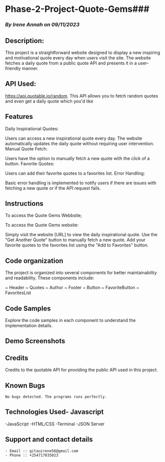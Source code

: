 # Phase-2-Project-Quote-Gems### 
### *By Irene Annah on 09/11/2023*


##  Description:
This project is a straightforward website designed to display a new inspiring and motivational quote every day when users visit the site. The website fetches a daily quote from a public quote API and presents it in a user-friendly manner.

##  API Used:
https://api.quotable.io/random. This API allows you to fetch random quotes and even get a daily quote which you'd like


##  Features
Daily Inspirational Quotes:

Users can access a new inspirational quote every day.
The website automatically updates the daily quote without requiring user intervention.
Manual Quote Fetch:

Users have the option to manually fetch a new quote with the click of a button.
Favorite Quotes:

Users can add their favorite quotes to a favorites list.
Error Handling:

Basic error handling is implemented to notify users if there are issues with fetching a new quote or if the API request fails.

## Instructions
To access the Quote Gems Webbsite;

To access the Quote Gems website:

Simply visit the website [URL] to view the daily inspirational quote.
Use the "Get Another Quote" button to manually fetch a new quote.
Add your favorite quotes to the favorites list using the "Add to Favorites" button.


## Code organization
The project is organized into several components for better maintainability and readability. These components include:

~ Header
~ Quotes
~ Author
~ Footer
~ Button
~ FavoriteButton
~ FavoritesList

## Code Samples
 Explore the code samples in each component to understand the implementation details.
## Demo Screenshots 



##  Credits
Credits to the quotable API for providing the public API used in this project.


## Known Bugs
    No bugs detected. The programs runs perfectly.

##  Technologies Used- Javascript
-JavaScript
-HTML/CSS
-Terminal
-JSON Server

## Support and contact details
    - Email :: gitauirene56@gmail.com
    - Phone :: +254717035023